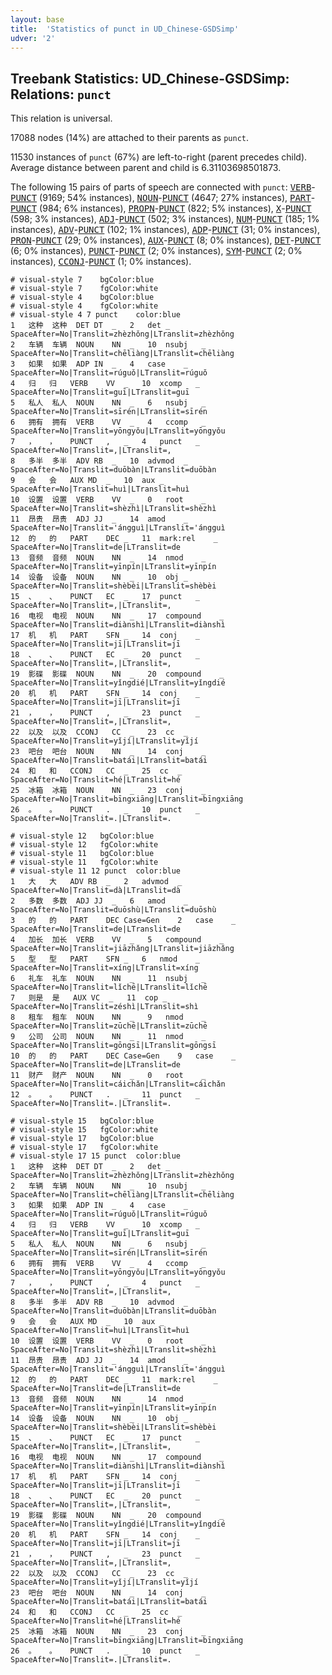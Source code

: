 ```yaml
---
layout: base
title:  'Statistics of punct in UD_Chinese-GSDSimp'
udver: '2'
---
```


## Treebank Statistics: UD_Chinese-GSDSimp: Relations: `punct`

This relation is universal.

17088 nodes (14%) are attached to their parents as `punct`.

11530 instances of `punct` (67%) are left-to-right (parent precedes child).
Average distance between parent and child is 6.31103698501873.

The following 15 pairs of parts of speech are connected with `punct`: <tt><a href="zh_gsdsimp-pos-VERB.html">VERB</a></tt>-<tt><a href="zh_gsdsimp-pos-PUNCT.html">PUNCT</a></tt> (9169; 54% instances), <tt><a href="zh_gsdsimp-pos-NOUN.html">NOUN</a></tt>-<tt><a href="zh_gsdsimp-pos-PUNCT.html">PUNCT</a></tt> (4647; 27% instances), <tt><a href="zh_gsdsimp-pos-PART.html">PART</a></tt>-<tt><a href="zh_gsdsimp-pos-PUNCT.html">PUNCT</a></tt> (984; 6% instances), <tt><a href="zh_gsdsimp-pos-PROPN.html">PROPN</a></tt>-<tt><a href="zh_gsdsimp-pos-PUNCT.html">PUNCT</a></tt> (822; 5% instances), <tt><a href="zh_gsdsimp-pos-X.html">X</a></tt>-<tt><a href="zh_gsdsimp-pos-PUNCT.html">PUNCT</a></tt> (598; 3% instances), <tt><a href="zh_gsdsimp-pos-ADJ.html">ADJ</a></tt>-<tt><a href="zh_gsdsimp-pos-PUNCT.html">PUNCT</a></tt> (502; 3% instances), <tt><a href="zh_gsdsimp-pos-NUM.html">NUM</a></tt>-<tt><a href="zh_gsdsimp-pos-PUNCT.html">PUNCT</a></tt> (185; 1% instances), <tt><a href="zh_gsdsimp-pos-ADV.html">ADV</a></tt>-<tt><a href="zh_gsdsimp-pos-PUNCT.html">PUNCT</a></tt> (102; 1% instances), <tt><a href="zh_gsdsimp-pos-ADP.html">ADP</a></tt>-<tt><a href="zh_gsdsimp-pos-PUNCT.html">PUNCT</a></tt> (31; 0% instances), <tt><a href="zh_gsdsimp-pos-PRON.html">PRON</a></tt>-<tt><a href="zh_gsdsimp-pos-PUNCT.html">PUNCT</a></tt> (29; 0% instances), <tt><a href="zh_gsdsimp-pos-AUX.html">AUX</a></tt>-<tt><a href="zh_gsdsimp-pos-PUNCT.html">PUNCT</a></tt> (8; 0% instances), <tt><a href="zh_gsdsimp-pos-DET.html">DET</a></tt>-<tt><a href="zh_gsdsimp-pos-PUNCT.html">PUNCT</a></tt> (6; 0% instances), <tt><a href="zh_gsdsimp-pos-PUNCT.html">PUNCT</a></tt>-<tt><a href="zh_gsdsimp-pos-PUNCT.html">PUNCT</a></tt> (2; 0% instances), <tt><a href="zh_gsdsimp-pos-SYM.html">SYM</a></tt>-<tt><a href="zh_gsdsimp-pos-PUNCT.html">PUNCT</a></tt> (2; 0% instances), <tt><a href="zh_gsdsimp-pos-CCONJ.html">CCONJ</a></tt>-<tt><a href="zh_gsdsimp-pos-PUNCT.html">PUNCT</a></tt> (1; 0% instances).


~~~ conllu
# visual-style 7	bgColor:blue
# visual-style 7	fgColor:white
# visual-style 4	bgColor:blue
# visual-style 4	fgColor:white
# visual-style 4 7 punct	color:blue
1	这种	这种	DET	DT	_	2	det	_	SpaceAfter=No|Translit=zhèzhǒng|LTranslit=zhèzhǒng
2	车辆	车辆	NOUN	NN	_	10	nsubj	_	SpaceAfter=No|Translit=chēliàng|LTranslit=chēliàng
3	如果	如果	ADP	IN	_	4	case	_	SpaceAfter=No|Translit=rúguǒ|LTranslit=rúguǒ
4	归	归	VERB	VV	_	10	xcomp	_	SpaceAfter=No|Translit=guī|LTranslit=guī
5	私人	私人	NOUN	NN	_	6	nsubj	_	SpaceAfter=No|Translit=sīrén|LTranslit=sīrén
6	拥有	拥有	VERB	VV	_	4	ccomp	_	SpaceAfter=No|Translit=yōngyǒu|LTranslit=yōngyǒu
7	，	，	PUNCT	,	_	4	punct	_	SpaceAfter=No|Translit=,|LTranslit=,
8	多半	多半	ADV	RB	_	10	advmod	_	SpaceAfter=No|Translit=duōbàn|LTranslit=duōbàn
9	会	会	AUX	MD	_	10	aux	_	SpaceAfter=No|Translit=huì|LTranslit=huì
10	设置	设置	VERB	VV	_	0	root	_	SpaceAfter=No|Translit=shèzhì|LTranslit=shèzhì
11	昂贵	昂贵	ADJ	JJ	_	14	amod	_	SpaceAfter=No|Translit='ángguì|LTranslit='ángguì
12	的	的	PART	DEC	_	11	mark:rel	_	SpaceAfter=No|Translit=de|LTranslit=de
13	音频	音频	NOUN	NN	_	14	nmod	_	SpaceAfter=No|Translit=yīnpín|LTranslit=yīnpín
14	设备	设备	NOUN	NN	_	10	obj	_	SpaceAfter=No|Translit=shèbèi|LTranslit=shèbèi
15	、	、	PUNCT	EC	_	17	punct	_	SpaceAfter=No|Translit=,|LTranslit=,
16	电视	电视	NOUN	NN	_	17	compound	_	SpaceAfter=No|Translit=diànshì|LTranslit=diànshì
17	机	机	PART	SFN	_	14	conj	_	SpaceAfter=No|Translit=jī|LTranslit=jī
18	、	、	PUNCT	EC	_	20	punct	_	SpaceAfter=No|Translit=,|LTranslit=,
19	影碟	影碟	NOUN	NN	_	20	compound	_	SpaceAfter=No|Translit=yǐngdié|LTranslit=yǐngdié
20	机	机	PART	SFN	_	14	conj	_	SpaceAfter=No|Translit=jī|LTranslit=jī
21	，	，	PUNCT	,	_	23	punct	_	SpaceAfter=No|Translit=,|LTranslit=,
22	以及	以及	CCONJ	CC	_	23	cc	_	SpaceAfter=No|Translit=yǐjí|LTranslit=yǐjí
23	吧台	吧台	NOUN	NN	_	14	conj	_	SpaceAfter=No|Translit=batái|LTranslit=batái
24	和	和	CCONJ	CC	_	25	cc	_	SpaceAfter=No|Translit=hé|LTranslit=hé
25	冰箱	冰箱	NOUN	NN	_	23	conj	_	SpaceAfter=No|Translit=bīngxiāng|LTranslit=bīngxiāng
26	。	。	PUNCT	.	_	10	punct	_	SpaceAfter=No|Translit=.|LTranslit=.

~~~


~~~ conllu
# visual-style 12	bgColor:blue
# visual-style 12	fgColor:white
# visual-style 11	bgColor:blue
# visual-style 11	fgColor:white
# visual-style 11 12 punct	color:blue
1	大	大	ADV	RB	_	2	advmod	_	SpaceAfter=No|Translit=dà|LTranslit=dà
2	多数	多数	ADJ	JJ	_	6	amod	_	SpaceAfter=No|Translit=duōshù|LTranslit=duōshù
3	的	的	PART	DEC	Case=Gen	2	case	_	SpaceAfter=No|Translit=de|LTranslit=de
4	加长	加长	VERB	VV	_	5	compound	_	SpaceAfter=No|Translit=jiāzhǎng|LTranslit=jiāzhǎng
5	型	型	PART	SFN	_	6	nmod	_	SpaceAfter=No|Translit=xíng|LTranslit=xíng
6	礼车	礼车	NOUN	NN	_	11	nsubj	_	SpaceAfter=No|Translit=lǐchē|LTranslit=lǐchē
7	则是	是	AUX	VC	_	11	cop	_	SpaceAfter=No|Translit=zéshì|LTranslit=shì
8	租车	租车	NOUN	NN	_	9	nmod	_	SpaceAfter=No|Translit=zūchē|LTranslit=zūchē
9	公司	公司	NOUN	NN	_	11	nmod	_	SpaceAfter=No|Translit=gōngsī|LTranslit=gōngsī
10	的	的	PART	DEC	Case=Gen	9	case	_	SpaceAfter=No|Translit=de|LTranslit=de
11	财产	财产	NOUN	NN	_	0	root	_	SpaceAfter=No|Translit=cáichǎn|LTranslit=cáichǎn
12	。	。	PUNCT	.	_	11	punct	_	SpaceAfter=No|Translit=.|LTranslit=.

~~~


~~~ conllu
# visual-style 15	bgColor:blue
# visual-style 15	fgColor:white
# visual-style 17	bgColor:blue
# visual-style 17	fgColor:white
# visual-style 17 15 punct	color:blue
1	这种	这种	DET	DT	_	2	det	_	SpaceAfter=No|Translit=zhèzhǒng|LTranslit=zhèzhǒng
2	车辆	车辆	NOUN	NN	_	10	nsubj	_	SpaceAfter=No|Translit=chēliàng|LTranslit=chēliàng
3	如果	如果	ADP	IN	_	4	case	_	SpaceAfter=No|Translit=rúguǒ|LTranslit=rúguǒ
4	归	归	VERB	VV	_	10	xcomp	_	SpaceAfter=No|Translit=guī|LTranslit=guī
5	私人	私人	NOUN	NN	_	6	nsubj	_	SpaceAfter=No|Translit=sīrén|LTranslit=sīrén
6	拥有	拥有	VERB	VV	_	4	ccomp	_	SpaceAfter=No|Translit=yōngyǒu|LTranslit=yōngyǒu
7	，	，	PUNCT	,	_	4	punct	_	SpaceAfter=No|Translit=,|LTranslit=,
8	多半	多半	ADV	RB	_	10	advmod	_	SpaceAfter=No|Translit=duōbàn|LTranslit=duōbàn
9	会	会	AUX	MD	_	10	aux	_	SpaceAfter=No|Translit=huì|LTranslit=huì
10	设置	设置	VERB	VV	_	0	root	_	SpaceAfter=No|Translit=shèzhì|LTranslit=shèzhì
11	昂贵	昂贵	ADJ	JJ	_	14	amod	_	SpaceAfter=No|Translit='ángguì|LTranslit='ángguì
12	的	的	PART	DEC	_	11	mark:rel	_	SpaceAfter=No|Translit=de|LTranslit=de
13	音频	音频	NOUN	NN	_	14	nmod	_	SpaceAfter=No|Translit=yīnpín|LTranslit=yīnpín
14	设备	设备	NOUN	NN	_	10	obj	_	SpaceAfter=No|Translit=shèbèi|LTranslit=shèbèi
15	、	、	PUNCT	EC	_	17	punct	_	SpaceAfter=No|Translit=,|LTranslit=,
16	电视	电视	NOUN	NN	_	17	compound	_	SpaceAfter=No|Translit=diànshì|LTranslit=diànshì
17	机	机	PART	SFN	_	14	conj	_	SpaceAfter=No|Translit=jī|LTranslit=jī
18	、	、	PUNCT	EC	_	20	punct	_	SpaceAfter=No|Translit=,|LTranslit=,
19	影碟	影碟	NOUN	NN	_	20	compound	_	SpaceAfter=No|Translit=yǐngdié|LTranslit=yǐngdié
20	机	机	PART	SFN	_	14	conj	_	SpaceAfter=No|Translit=jī|LTranslit=jī
21	，	，	PUNCT	,	_	23	punct	_	SpaceAfter=No|Translit=,|LTranslit=,
22	以及	以及	CCONJ	CC	_	23	cc	_	SpaceAfter=No|Translit=yǐjí|LTranslit=yǐjí
23	吧台	吧台	NOUN	NN	_	14	conj	_	SpaceAfter=No|Translit=batái|LTranslit=batái
24	和	和	CCONJ	CC	_	25	cc	_	SpaceAfter=No|Translit=hé|LTranslit=hé
25	冰箱	冰箱	NOUN	NN	_	23	conj	_	SpaceAfter=No|Translit=bīngxiāng|LTranslit=bīngxiāng
26	。	。	PUNCT	.	_	10	punct	_	SpaceAfter=No|Translit=.|LTranslit=.

~~~


